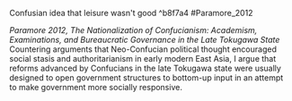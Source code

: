 Confusian idea that leisure wasn't good ^b8f7a4
#Paramore_2012 

*Paramore 2012, The Nationalization of Confucianism: Academism, Examinations, and Bureaucratic Governance in the Late Tokugawa State*
Countering arguments that Neo-Confucian political thought encouraged social stasis and authoritarianism in early modern East Asia, I argue that reforms advanced by Confucians in the late Tokugawa state were usually designed to open government structures to bottom-up input in an attempt to make government more socially responsive.